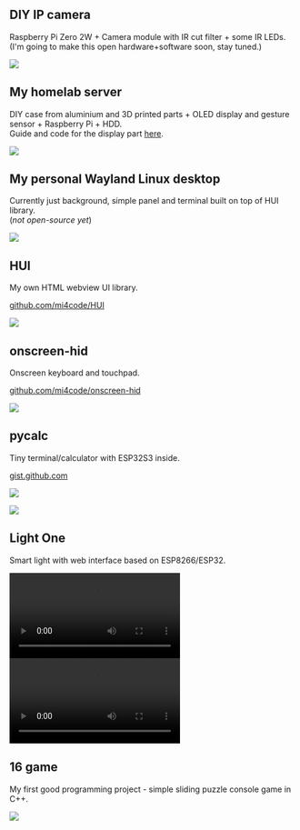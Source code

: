 <!-- SORT FROM NEWEST TO OLDEST -->

## DIY IP camera
Raspberry Pi Zero 2W + Camera module with IR cut filter + some IR LEDs. \
(I'm going to make this open hardware+software soon, stay tuned.)

![](piipcam.png)


## My homelab server
DIY case from aluminium and 3D printed parts + OLED display and gesture sensor + Raspberry Pi + HDD. \
Guide and code for the display part [here](https://gist.github.com/mi4code/0ebb5886123edf615cbfee39fe3d29e8).

![](case.jpg)


## My personal Wayland Linux desktop
Currently just background, simple panel and terminal built on top of HUI library. \
(*not open-source yet*)

![](linux.png)


## HUI
My own HTML webview UI library.

[github.com/mi4code/HUI](https://github.com/mi4code/HUI)

![](hui.png)


## onscreen-hid
Onscreen keyboard and touchpad.

[github.com/mi4code/onscreen-hid](https://github.com/mi4code/onscreen-hid)

![](osh.gif)


## pycalc
Tiny terminal/calculator with ESP32S3 inside.

[gist.github.com](https://gist.github.com/mi4code/5f5a57915fbcb99b368e042995a4e84a)

![](pycalc.jpg)

![](pycalc.png)


## Light One
Smart light with web interface based on ESP8266/ESP32.

<video controls>
  <source src="lightsw.mp4" type="video/mp4">
</video>


<video controls>
  <source src="lighthw.mp4" type="video/mp4">
</video>


## 16 game
My first good programming project - simple sliding puzzle console game in C++.

![](16game.png)

